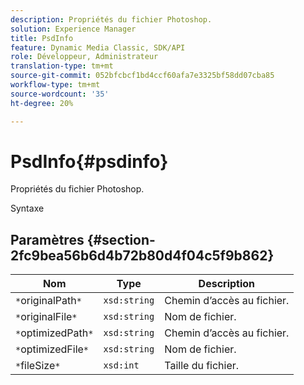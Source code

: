 ```yaml
---
description: Propriétés du fichier Photoshop.
solution: Experience Manager
title: PsdInfo
feature: Dynamic Media Classic, SDK/API
role: Développeur, Administrateur
translation-type: tm+mt
source-git-commit: 052bfcbcf1bd4ccf60afa7e3325bf58dd07cba85
workflow-type: tm+mt
source-wordcount: '35'
ht-degree: 20%

---
```



# PsdInfo{#psdinfo}

Propriétés du fichier Photoshop.

Syntaxe

## Paramètres {#section-2fc9bea56b6d4b72b80d4f04c5f9b862}

| Nom | Type | Description |
|---|---|---|
| `*`originalPath`*` | `xsd:string` | Chemin d’accès au fichier. |
| `*`originalFile`*` | `xsd:string` | Nom de fichier. |
| `*`optimizedPath`*` | `xsd:string` | Chemin d’accès au fichier. |
| `*`optimizedFile`*` | `xsd:string` | Nom de fichier. |
| `*`fileSize`*` | `xsd:int` | Taille du fichier. |

